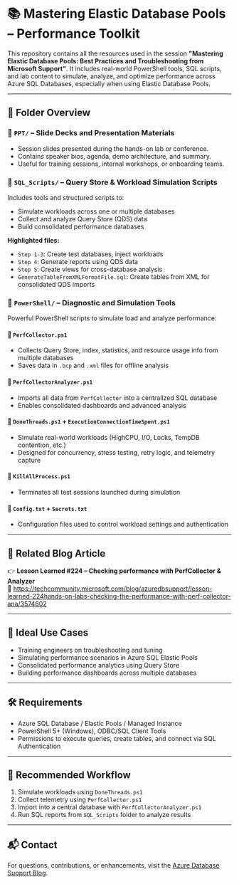 # 📚 Mastering Elastic Database Pools – Performance Toolkit

This repository contains all the resources used in the session **"Mastering Elastic Database Pools: Best Practices and Troubleshooting from Microsoft Support"**. It includes real-world PowerShell tools, SQL scripts, and lab content to simulate, analyze, and optimize performance across Azure SQL Databases, especially when using Elastic Database Pools.

---

## 📁 Folder Overview

### 📂 `PPT/` – Slide Decks and Presentation Materials
- Session slides presented during the hands-on lab or conference.
- Contains speaker bios, agenda, demo architecture, and summary.
- Useful for training sessions, internal workshops, or onboarding teams.

### 📂 `SQL_Scripts/` – Query Store & Workload Simulation Scripts

Includes tools and structured scripts to:
- Simulate workloads across one or multiple databases
- Collect and analyze Query Store (QDS) data
- Build consolidated performance databases

**Highlighted files:**
- `Step 1-3`: Create test databases, inject workloads
- `Step 4`: Generate reports using QDS data
- `Step 5`: Create views for cross-database analysis
- `GenerateTableFromXMLFormatFile.sql`: Create tables from XML for consolidated QDS imports

### 📂 `PowerShell/` – Diagnostic and Simulation Tools

Powerful PowerShell scripts to simulate load and analyze performance:

#### 🔸 **`PerfCollector.ps1`**
- Collects Query Store, index, statistics, and resource usage info from multiple databases
- Saves data in `.bcp` and `.xml` files for offline analysis

#### 🔸 **`PerfCollectorAnalyzer.ps1`**
- Imports all data from `PerfCollector` into a centralized SQL database
- Enables consolidated dashboards and advanced analysis

#### 🔸 **`DoneThreads.ps1` + `ExecutionConnectionTimeSpent.ps1`**
- Simulate real-world workloads (HighCPU, I/O, Locks, TempDB contention, etc.)
- Designed for concurrency, stress testing, retry logic, and telemetry capture

#### 🔸 **`KillAllProcess.ps1`**
- Terminates all test sessions launched during simulation

#### 🔸 `Config.txt` + `Secrets.txt`
- Configuration files used to control workload settings and authentication

---

## 📘 Related Blog Article

👉 **Lesson Learned #224 – Checking performance with PerfCollector & Analyzer**  
📎 https://techcommunity.microsoft.com/blog/azuredbsupport/lesson-learned-224hands-on-labs-checking-the-performance-with-perf-collector-ana/3574602

---

## 🎯 Ideal Use Cases

- Training engineers on troubleshooting and tuning
- Simulating performance scenarios in Azure SQL Elastic Pools
- Consolidated performance analytics using Query Store
- Building performance dashboards across multiple databases

---

## 🛠 Requirements

- Azure SQL Database / Elastic Pools / Managed Instance
- PowerShell 5+ (Windows), ODBC/SQL Client Tools
- Permissions to execute queries, create tables, and connect via SQL Authentication

---

## 🧪 Recommended Workflow

1. Simulate workloads using `DoneThreads.ps1`
2. Collect telemetry using `PerfCollector.ps1`
3. Import into a central database with `PerfCollectorAnalyzer.ps1`
4. Run SQL reports from `SQL_Scripts` folder to analyze results

---

## 📬 Contact

For questions, contributions, or enhancements, visit the [Azure Database Support Blog](https://techcommunity.microsoft.com/t5/azure-database-support-blog/bg-p/AzureDatabaseSupportBlog).

